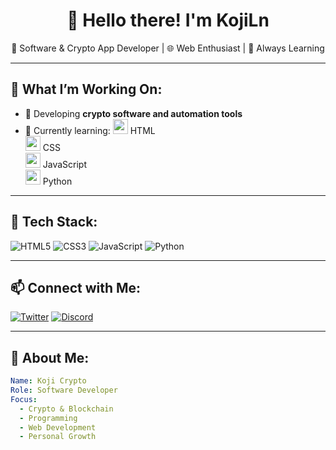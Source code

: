<h1 align="center">
  👋 Hello there! I'm KojiLn
</h1>

<p align="center">
  🧠 Software & Crypto App Developer | 🌐 Web Enthusiast | 🚀 Always Learning
</p>

---

## 🚀 What I’m Working On:
- 🔧 Developing **crypto software and automation tools**
- 🌱 Currently learning:
  <img src="https://cdn.jsdelivr.net/gh/devicons/devicon/icons/html5/html5-original.svg" width="24" height="24" /> HTML  
  <img src="https://cdn.jsdelivr.net/gh/devicons/devicon/icons/css3/css3-original.svg" width="24" height="24" /> CSS  
  <img src="https://cdn.jsdelivr.net/gh/devicons/devicon/icons/javascript/javascript-original.svg" width="24" height="24" /> JavaScript  
  <img src="https://cdn.jsdelivr.net/gh/devicons/devicon/icons/python/python-original.svg" width="24" height="24" /> Python  

---

## 🧰 Tech Stack:

![HTML5](https://img.shields.io/badge/HTML5-E34F26?style=for-the-badge&logo=html5&logoColor=white)
![CSS3](https://img.shields.io/badge/CSS3-1572B6?style=for-the-badge&logo=css3&logoColor=white)
![JavaScript](https://img.shields.io/badge/JavaScript-F7DF1E?style=for-the-badge&logo=javascript&logoColor=black)
![Python](https://img.shields.io/badge/Python-3776AB?style=for-the-badge&logo=python&logoColor=white)

---

## 📫 Connect with Me:

[![Twitter](https://img.shields.io/badge/Twitter-1DA1F2?style=for-the-badge&logo=twitter&logoColor=white)](https://x.com/peter_sol_eth)
[![Discord](https://img.shields.io/badge/Discord-5865F2?style=for-the-badge&logo=discord&logoColor=white)](https://discord.com/users/kojiln_18636)

---

## 📌 About Me:
```yaml
Name: Koji Crypto
Role: Software Developer
Focus:
  - Crypto & Blockchain
  - Programming
  - Web Development
  - Personal Growth
